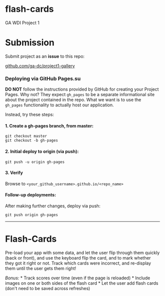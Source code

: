 # flash-cards
GA WDI Project 1

# Submission
Submit project as an **issue** to this repo:

[github.com/ga-dc/project1-gallery](https://github.com/ga-dc/project1-gallery/issues/new?body=Link%20to%20repo%3A%0ALink%20to%20deployed%20app%3A%0A%0AThings%20you%27d%20like%20specific%20feedback%20on%3A%0A%0A)

### Deploying via GitHub Pages.su

**DO NOT** follow the instructions provided by GitHub for creating your Project Pages. Why not? They expect `gh_pages` to be a separate informational site about the project contained in the repo. What we want is to use the `gh_pages` functionality to actually host our application.

Instead, try these steps:

#### 1. Create a gh-pages branch, from master:
```
git checkout master
git checkout -b gh-pages
```
#### 2. Initial deploy to origin (via push):
```
git push -u origin gh-pages
```
#### 3. Verify
Browse to `<your_github_username>.github.io/<repo_name>`

#### Follow-up deployments:
After making further changes, deploy via push:
```
git push origin gh-pages
```


---

# Flash-Cards

Pre-load your app with some data, and let the user flip through
them quickly (back or front), and use the keyboard flip the card,
and to mark whether they got it right or not. Track which cards
were incorrect, and re-display them until the user gets them
right!

  *Bonus:*
    * Track scores over time (even if the page is reloaded)
    * Include images on one or both sides of the flash card
    * Let the user add flash cards (don't need to be saved across refreshes)
